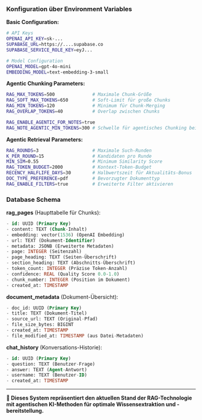 
### **Konfiguration über Environment Variables**

**Basic Configuration:**
```bash
# API Keys
OPENAI_API_KEY=sk-...
SUPABASE_URL=https://....supabase.co
SUPABASE_SERVICE_ROLE_KEY=eyJ...

# Model Configuration  
OPENAI_MODEL=gpt-4o-mini
EMBEDDING_MODEL=text-embedding-3-small
```

**Agentic Chunking Parameters:**
```bash
RAG_MAX_TOKENS=500              # Maximale Chunk-Größe
RAG_SOFT_MAX_TOKENS=650         # Soft-Limit für große Chunks
RAG_MIN_TOKENS=120              # Minimum für Chunk-Merging
RAG_OVERLAP_TOKENS=40           # Overlap zwischen Chunks

RAG_ENABLE_AGENTIC_FOR_NOTES=true
RAG_NOTE_AGENTIC_MIN_TOKENS=300 # Schwelle für agentisches Chunking bei Notizen
```

**Agentic Retrieval Parameters:**
```bash
RAG_ROUNDS=3                    # Maximale Such-Runden
K_PER_ROUND=15                  # Kandidaten pro Runde
MIN_SIM=0.55                    # Minimum Similarity Score
RAG_TOKEN_BUDGET=2000           # Kontext-Token-Budget
RECENCY_HALFLIFE_DAYS=30        # Halbwertszeit für Aktualitäts-Bonus
DOC_TYPE_PREFERENCE=pdf         # Bevorzugter Dokumenttyp
RAG_ENABLE_FILTERS=true         # Erweiterte Filter aktivieren
```

### **Database Schema**

**rag_pages** (Haupttabelle für Chunks):
```sql
- id: UUID (Primary Key)
- content: TEXT (Chunk-Inhalt)
- embedding: vector(1536) (OpenAI Embedding)
- url: TEXT (Dokument-Identifier)
- metadata: JSONB (Erweiterte Metadaten)
- page: INTEGER (Seitenzahl)
- page_heading: TEXT (Seiten-Überschrift)
- section_heading: TEXT (Abschnitts-Überschrift)  
- token_count: INTEGER (Präzise Token-Anzahl)
- confidence: REAL (Quality Score 0.0-1.0)
- chunk_number: INTEGER (Position im Dokument)
- created_at: TIMESTAMP
```

**document_metadata** (Dokument-Übersicht):
```sql
- doc_id: UUID (Primary Key)
- title: TEXT (Dokument-Titel)
- source_url: TEXT (Original-Pfad)
- file_size_bytes: BIGINT
- created_at: TIMESTAMP
- file_modified_at: TIMESTAMP (aus Datei-Metadaten)
```

**chat_history** (Konversations-Historie):
```sql
- id: UUID (Primary Key)  
- question: TEXT (Benutzer-Frage)
- answer: TEXT (Agent-Antwort)
- username: TEXT (Benutzer-ID)
- created_at: TIMESTAMP
```

---

**🚀 Dieses System repräsentiert den aktuellen Stand der RAG-Technologie mit agentischen KI-Methoden für optimale Wissensextraktion und -bereitstellung.**